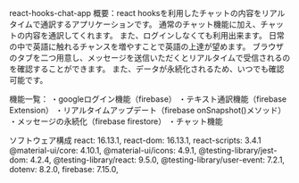 react-hooks-chat-app
概要：react hooksを利用したチャットの内容をリアルタイムで通訳するアプリケーションです。
通常のチャット機能に加え、チャットの内容を通訳してくれます。
また、ログインしなくても利用出来ます。
日常の中で英語に触れるチャンスを増やすことで英語の上達が望めます。
ブラウザのタブを二つ用意し、メッセージを送信いただくとリアルタイムで受信されるのを確認することができます。
また、データが永続化されるため、いつでも確認可能です。

機能一覧：
・googleログイン機能（firebase）
・テキスト通訳機能（firebase Extension）
・リアルタイムアップデート（firebase onSnapshot()メソッド）
・メッセージの永続化（firebase firestore）
・チャット機能

ソフトウェア構成
    react: 16.13.1,
    react-dom: 16.13.1,
    react-scripts: 3.4.1
    @material-ui/core: 4.10.1,
    @material-ui/icons: 4.9.1,
    @testing-library/jest-dom: 4.2.4,
    @testing-library/react: 9.5.0,
    @testing-library/user-event: 7.2.1,
    dotenv: 8.2.0,
    firebase: 7.15.0,
